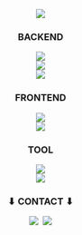 <p align="center">
  <a href="https://hits.seeyoufarm.com"><img src="https://hits.seeyoufarm.com/api/count/incr/badge.svg?url=https%3A%2F%2Fgithub.com%2Ffakerdeft&count_bg=%23ED6DA3&title_bg=%2386757E&icon=github.svg&icon_color=%23E1DEDE&title=Hits&edge_flat=false"/></a>
</p>

<h3 align="center"> BACKEND </h3>
<p align="center">
  <img src="https://skillicons.dev/icons?i=java,c,py"/>
  <br>
  <img src="https://skillicons.dev/icons?i=spring,mysql,redis,nodejs,express,aws,githubactions,docker,nginx"/>
  <br>
  <img src="https://skillicons.dev/icons?i=windows,linux,ubuntu"/>
</p>

<h3 align="center"> FRONTEND </h3>
<p align="center">
  <img src="https://skillicons.dev/icons?i=js,html,css"/>
  <br>
  <img src="https://skillicons.dev/icons?i=jquery,react,nextjs"/>
</p>

<h3 align="center"> TOOL </h3>
<p align="center">
  <img src="https://skillicons.dev/icons?i=idea,eclipse,vscode,visualstudio"/>
  <br>
  <img src="https://skillicons.dev/icons?i=postman,github,figma,notion,discord"/>
</p>


<h3 align="center">⬇ CONTACT ⬇</h3>
<p align="center">
  <a href="mailto:whaksen123@gmail.com"><img src="https://skillicons.dev/icons?i=gmail"/></a>&nbsp
  <a href="https://www.linkedin.com/in/fakerdeft"><img src="https://skillicons.dev/icons?i=linkedin"/></a>
</p>
